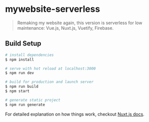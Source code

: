 # mywebsite-serverless

> Remaking my website again, this version is serverless for low maintenance: Vue.js, Nuxt.js, Vuetify, Firebase.

## Build Setup

``` bash
# install dependencies
$ npm install

# serve with hot reload at localhost:3000
$ npm run dev

# build for production and launch server
$ npm run build
$ npm start

# generate static project
$ npm run generate
```

For detailed explanation on how things work, checkout [Nuxt.js docs](https://nuxtjs.org).
